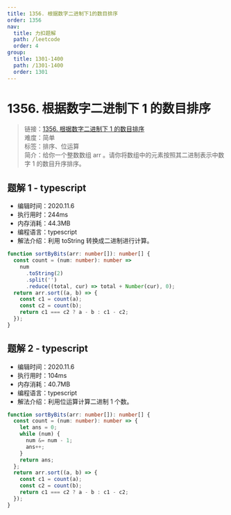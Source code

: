 ```yaml
---
title: 1356. 根据数字二进制下1的数目排序
order: 1356
nav:
  title: 力扣题解
  path: /leetcode
  order: 4
group:
  title: 1301-1400
  path: /1301-1400
  order: 1301
---
```


# 1356. 根据数字二进制下 1 的数目排序

> 链接：[1356. 根据数字二进制下 1 的数目排序](https://leetcode-cn.com/problems/sort-integers-by-the-number-of-1-bits/)  
> 难度：简单  
> 标签：排序、位运算  
> 简介：给你一个整数数组 arr 。请你将数组中的元素按照其二进制表示中数字 1 的数目升序排序。

## 题解 1 - typescript

- 编辑时间：2020.11.6
- 执行用时：244ms
- 内存消耗：44.3MB
- 编程语言：typescript
- 解法介绍：利用 toString 转换成二进制进行计算。

```typescript
function sortByBits(arr: number[]): number[] {
  const count = (num: number): number =>
    num
      .toString(2)
      .split('')
      .reduce((total, cur) => total + Number(cur), 0);
  return arr.sort((a, b) => {
    const c1 = count(a);
    const c2 = count(b);
    return c1 === c2 ? a - b : c1 - c2;
  });
}
```

## 题解 2 - typescript

- 编辑时间：2020.11.6
- 执行用时：104ms
- 内存消耗：40.7MB
- 编程语言：typescript
- 解法介绍：利用位运算计算二进制 1 个数。

```typescript
function sortByBits(arr: number[]): number[] {
  const count = (num: number): number => {
    let ans = 0;
    while (num) {
      num &= num - 1;
      ans++;
    }
    return ans;
  };
  return arr.sort((a, b) => {
    const c1 = count(a);
    const c2 = count(b);
    return c1 === c2 ? a - b : c1 - c2;
  });
}
```
